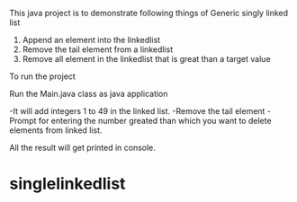 This java project is to demonstrate following things of Generic singly linked list

1. Append an element into the linkedlist
2. Remove the tail element from a linkedlist
3. Remove all element in the linkedlist that is great than a target value

To run the project

Run the Main.java class as java application

-It will add integers 1 to 49 in the linked list.
-Remove the tail element
-Prompt for entering the number greated than which you want to delete elements from linked list.

All the result will get printed in console.
# singlelinkedlist